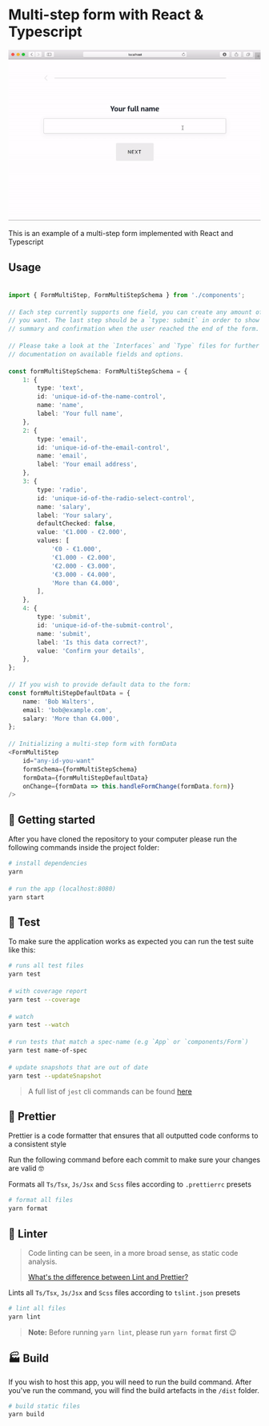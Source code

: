 # Multi-step form with React & Typescript

![](20181203-143018-form-multi-step.gif)

This is an example of a multi-step form implemented with React and Typescript

## Usage

```typescript

import { FormMultiStep, FormMultiStepSchema } from './components';

// Each step currently supports one field, you can create any amount of steps 
// you want. The last step should be a `type: submit` in order to show the 
// summary and confirmation when the user reached the end of the form. 

// Please take a look at the `Interfaces` and `Type` files for further 
// documentation on available fields and options.

const formMultiStepSchema: FormMultiStepSchema = {
	1: {
		type: 'text',
		id: 'unique-id-of-the-name-control',
		name: 'name',
		label: 'Your full name',
	},
	2: {
		type: 'email',
		id: 'unique-id-of-the-email-control',
		name: 'email',
		label: 'Your email address',
	},
	3: {
		type: 'radio',
		id: 'unique-id-of-the-radio-select-control',
		name: 'salary',
		label: 'Your salary',
		defaultChecked: false,
		value: '€1.000 - €2.000',
		values: [
			'€0 - €1.000',
			'€1.000 - €2.000',
			'€2.000 - €3.000',
			'€3.000 - €4.000',
			'More than €4.000',
		],
	},
	4: {
		type: 'submit',
		id: 'unique-id-of-the-submit-control',
		name: 'submit',
		label: 'Is this data correct?',
		value: 'Confirm your details',
	},
};

// If you wish to provide default data to the form:
const formMultiStepDefaultData = {
	name: 'Bob Walters',
	email: 'bob@example.com',
	salary: 'More than €4.000',
};

// Initializing a multi-step form with formData
<FormMultiStep
	id="any-id-you-want"
	formSchema={formMultiStepSchema}
	formData={formMultiStepDefaultData}
	onChange={formData => this.handleFormChange(formData.form)}
/>
```


## :rocket: Getting started

After you have cloned the repository to your computer please run the following commands inside the project folder:

```bash
# install dependencies
yarn

# run the app (localhost:8080)
yarn start
```

## :construction: Test

To make sure the application works as expected you can run the test suite like this:

```bash
# runs all test files
yarn test

# with coverage report
yarn test --coverage

# watch
yarn test --watch

# run tests that match a spec-name (e.g `App` or `components/Form`)
yarn test name-of-spec

# update snapshots that are out of date
yarn test --updateSnapshot
```

> A full list of `jest` cli commands can be found [here](https://jestjs.io/docs/en/cli)

## :rainbow: Prettier

Prettier is a code formatter that ensures that all outputted code conforms to a consistent style

Run the following command before each commit to make sure your changes are valid :nerd_face:

Formats all `Ts/Tsx`, `Js/Jsx` and `Scss` files according to `.prettierrc` presets

```bash
# format all files
yarn format
```

## :vertical_traffic_light: Linter

> 
> Code linting can be seen, in a more broad sense, as static code analysis.
> 
> [What's the difference between Lint and Prettier?](https://restishistory.net/blog/whats-the-difference-between-eslint-and-prettier.html)

Lints all `Ts/Tsx`, `Js/Jsx` and `Scss` files according to `tslint.json` presets

```bash
# lint all files
yarn lint
```

> **Note:** Before running `yarn lint`, please run `yarn format` first :wink:

## :factory: Build

If you wish to host this app, you will need to run the build command. After you've run the command, you will find the build artefacts in the `/dist` folder.

```bash
# build static files
yarn build
```

